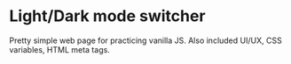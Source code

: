 # Light/Dark mode switcher 
Pretty simple web page for practicing vanilla JS. Also included UI/UX, CSS variables, HTML meta tags.
